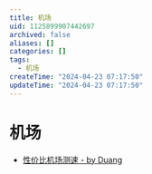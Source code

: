 ```yaml
---
title: 机场
uid: 1125899907442697
archived: false
aliases: []
categories: []
tags:
  - 机场
createTime: "2024-04-23 07:17:50"
updateTime: "2024-04-23 07:17:50"
---
```


# 机场

- [性价比机场测速 - by Duang](https://duangks.com/)
